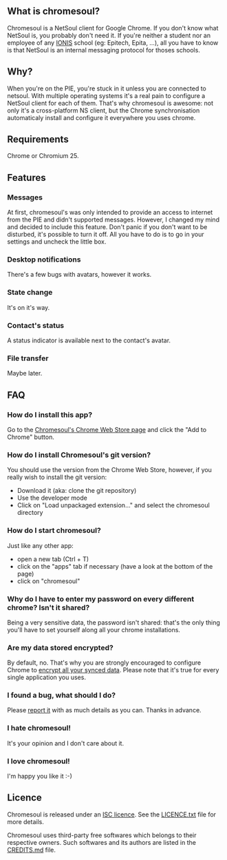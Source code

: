 ## What is chromesoul?

Chromesoul is a NetSoul client for Google Chrome. If you don't know what NetSoul is, you probably don't need it. If you're neither a student nor an employee of any [IONIS](http://www.ionis-group.com/) school (eg: Epitech, Epita, …), all you have to know is that NetSoul is an internal messaging protocol for thoses schools.


## Why?

When you're on the PIE, you're stuck in it unless you are connected to netsoul. With multiple operating systems it's a real pain to configure a NetSoul client for each of them. That's why chromesoul is awesome: not only it's a cross-platform NS client, but the Chrome synchronisation automaticaly install and configure it everywhere you uses chrome.


## Requirements

Chrome or Chromium 25.


## Features

### Messages
At first, chromesoul's was only intended to provide an access to internet from the PIE and didn't supported messages. However, I changed my mind and decided to include this feature. Don't panic if you don't want to be disturbed, it's possible to turn it off. All you have to do is to go in your settings and uncheck the little box.

### Desktop notifications
There's a few bugs with avatars, however it works.

### State change
It's on it's way.

### Contact's status
A status indicator is available next to the contact's avatar.

### File transfer
Maybe later.


## FAQ

### How do I install this app?
Go to the [Chromesoul's Chrome Web Store page](https://chrome.google.com/webstore/detail/chromesoul/kfognoohapdknjapfhcmpaobigmemphe) and click the "Add to Chrome" button.

### How do I install Chromesoul's git version?
You should use the version from the Chrome Web Store, however, if you really wish to install the git version:
* Download it (aka: clone the git repository)
* Use the developer mode
* Click on "Load unpackaged extension..." and select the chromesoul directory

### How do I start chromesoul?
Just like any other app:
* open a new tab (Ctrl + T)
* click on the "apps" tab if necessary (have a look at the bottom of the page)
* click on "chromesoul"

### Why do I have to enter my password on every different chrome? Isn't it shared?
Being a very sensitive data, the password isn't shared: that's the only thing you'll have to set yourself along all your chrome installations.

### Are my data stored encrypted?
By default, no. That's why you are strongly encouraged to configure Chrome to [encrypt all your synced data](http://support.google.com/chrome/bin/answer.py?hl=en&answer=1181035). Please note that it's true for every single application you uses.

### I found a bug, what should I do?
Please [report it](https://github.com/TychoBrahe/chromesoul/issues) with as much details as you can. Thanks in advance.

### I hate chromesoul!
It's your opinion and I don't care about it.

### I love chromesoul!
I'm happy you like it :-)


## Licence

Chromesoul is released under an [ISC licence](http://en.wikipedia.org/wiki/ISC_license "ISC licence"). See the [LICENCE.txt](https://github.com/TychoBrahe/chromesoul/blob/master/LICENCE.txt) file for more details.

Chromesoul uses third-party free softwares which belongs to their respective owners. Such softwares and its authors are listed in the [CREDITS.md](https://github.com/TychoBrahe/chromesoul/blob/master/CREDITS.md) file.
